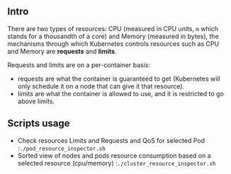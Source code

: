 ## Intro
There are two types of resources: CPU (measured in CPU units, `m` which stands for a thousandth of a core) and Memory (measured in bytes),
  the mechanisms through which Kubernetes controls resources such as CPU and Memory are **requests** and **limits**.

Requests and limits are on a per-container basis:

  * requests are what the container is guaranteed to get (Kubernetes will only schedule it on a node that can give it that resource).
  * limits are what the container is allowed to use, and it is restricted to go above limits.

## Scripts usage

  * Check resources Limits and Requests and QoS for selected Pod :`./pod_resource_inspector.sh`
  * Sorted view of nodes and pods resource consumption based on a selected resource (cpu/memory) :`./cluster_resource_inspector.sh `
